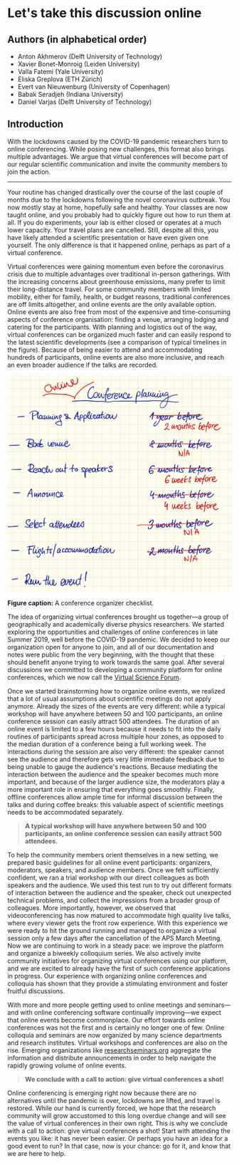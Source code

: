 # Let's take this discussion online

## Authors (in alphabetical order)

- Anton Akhmerov (Delft University of Technology)
- Xavier Bonet-Monroig (Leiden University)
- Valla Fatemi (Yale University)
- Eliska Greplova (ETH Zürich)
- Evert van Nieuwenburg (University of Copenhagen)
- Babak Seradjeh (Indiana University)
- Daniel Varjas (Delft University of Technology)

## Introduction

With the lockdowns caused by the COVID-19 pandemic researchers turn to online conferencing. While posing new challenges, this format also brings multiple advantages. We argue that virtual conferences will become part of our regular scientific communication and invite the community members to join the action.

---

<!-- #### COVID lockdown disrupted everyone's work, travel, and likely mean that you attended an online talk. -->

Your routine has changed drastically over the course of the last couple of months due to the lockdowns following the novel coronavirus outbreak.
You now mostly stay at home, hopefully safe and healthy.
Your classes are now taught online, and you probably had to quickly figure out how to run them at all.
If you do experiments, your lab is either closed or operates at a much lower capacity.
Your travel plans are cancelled. Still, despite all this, you have likely attended a scientific presentation or have even given one yourself.
The only difference is that it happened online, perhaps as part of a virtual conference.

<!-- #### Online talks were gaining momentum already before, and for a good reason. -->

Virtual conferences were gaining momentum even before the coronavirus crisis due to multiple advantages over traditional in-person gatherings.
With the increasing concerns about greenhouse emissions, many prefer to limit their long-distance travel.
For some community members with limited mobility, either for family, health, or budget reasons, traditional conferences are off limits altogether, and online events are the only available option.
Online events are also free from most of the expensive and time-consuming aspects of conference organisation: finding a venue, arranging lodging and catering for the participants.
With planning and logistics out of the way, virtual conferences can be organized much faster and can easily respond to the latest scientific developments (see a comparison of typical timelines in the figure).
Because of being easier to attend and accommodating hundreds of participants, online events are also more inclusive, and reach an even broader audience if the talks are recorded.

![](planning_checklist.png)

**Figure caption:** A conference organizer checklist.

<!-- #### We decided to develop online conferences and established VSF. -->

The idea of organizing virtual conferences brought us together—a group of geographically and academically diverse physics researchers.
We started exploring the opportunities and challenges of online conferences in late Summer 2019, well before the COVID-19 pandemic.
We decided to keep our organization open for anyone to join, and all of our documentation and notes were public from the very beginning, with the thought that these should benefit anyone trying to work towards the same goal.
After several discussions we committed to developing a community platform for online conferences, which we now call the [Virtual Science Forum](https://virtualscienceforum.org).

<!-- #### In thinking about online events we had to revisit many assumptions about conferences. -->

Once we started brainstorming how to organize online events, we realized that a lot of usual assumptions about scientific meetings do not apply anymore.
Already the sizes of the events are very different: while a typical workshop will have anywhere between 50 and 100 participants, an online conference session can easily attract 500 attendees.
The duration of an online event is limited to a few hours because it needs to fit into the daily routines of participants spread across multiple hour zones, as opposed to the median duration of a conference being a full working week.
The interactions during the session are also very different: the speaker cannot see the audience and therefore gets very little immediate feedback due to being unable to gauge the audience's reactions.
Because mediating the interaction between the audience and the speaker becomes much more important, and because of the larger audience size, the moderators play a more important role in ensuring that everything goes smoothly.
Finally, offline conferences allow ample time for informal discussion between the talks and during coffee breaks: this valuable aspect of scientific meetings needs to be accommodated separately.

> **A typical workshop will have anywhere between 50 and 100 participants, an online conference session can easily attract 500 attendees.**

<!-- #### We ran a couple of events, and saw that they work well. -->

To help the community members orient themselves in a new setting, we prepared basic guidelines for all online event participants: organizers, moderators, speakers, and audience members.
Once we felt sufficiently confident, we ran a trial workshop with our direct colleagues as both speakers and the audience.
We used this test run to try out different formats of interaction between the audience and the speaker, check out unexpected technical problems, and collect the impressions from a broader group of colleagues.
More importantly, however, we observed that videoconferencing has now matured to accommodate high quality live talks, where every viewer gets the front row experience.
With this experience we were ready to hit the ground running and managed to organize a virtual session only a few days after the cancellation of the APS March Meeting.
Now we are continuing to work in a steady pace: we improve the platform and organize a biweekly colloquium series.
We also actively invite community initiatives for organizing virtual conferences using our platform, and we are excited to already have the first of such conference applications in progress.
Our experience with organizing online conferences and colloquia has shown that they provide a stimulating environment and foster fruitful discussions.

<!-- #### We are confident that we will see an explosive growth of online events. -->

With more and more people getting used to online meetings and seminars—and with online conferencing software continually improving—we expect that online events become commonplace. 
Our effort towards online conferences was not the first and is certainly no longer one of few.
Online colloquia and seminars are now organized by many science departments and research institutes.
Virtual workshops and conferences are also on the rise.
Emerging organizations like [researchseminars.org](https://researchseminars.org) aggregate the information and distribute announcements in order to help navigate the rapidly growing volume of online events.

<!-- #### You should definitely get involved in the online events, and we are here to help. -->

> **We conclude with a call to action: give virtual conferences a shot!**

Online conferencing is emerging right now because there are no alternatives until the pandemic is over, lockdowns are lifted, and travel is restored.
While our hand is currently forced, we hope that the research community will grow accustomed to this long overdue change and will see the value of virtual conferences in their own right.
This is why we conclude with a call to action: give virtual conferences a shot!
Start with attending the events you like: it has never been easier.
Or perhaps you have an idea for a good event to run?
In that case, now is your chance: go for it, and know that we are here to help.
